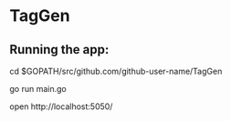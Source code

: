 # TagGen

## Running the app:
cd $GOPATH/src/github.com/github-user-name/TagGen


go run main.go


open http://localhost:5050/
